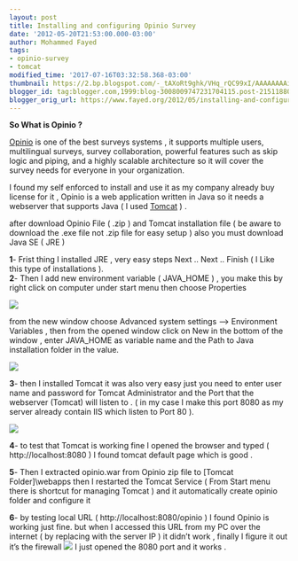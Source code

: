 ```yaml
---
layout: post
title: Installing and configuring Opinio Survey
date: '2012-05-20T21:53:00.000-03:00'
author: Mohammed Fayed
tags:
- opinio-survey
- tomcat
modified_time: '2017-07-16T03:32:58.368-03:00'
thumbnail: https://2.bp.blogspot.com/-_tAXoRt9ghk/VHq_rQC99xI/AAAAAAAAieU/qCC0xUoWJWA/s72-c/p1.jpg
blogger_id: tag:blogger.com,1999:blog-3008009747231704115.post-2151188048704723021
blogger_orig_url: https://www.fayed.org/2012/05/installing-and-configuring-opinio-survey.html
---
```


**So What is Opinio ?**  
  
[Opinio](http://www.objectplanet.com/opinio/) is one of the best surveys systems , it supports multiple users, multilingual surveys, survey collaboration, powerful features such as skip logic and piping, and a highly scalable architecture so it will cover the survey needs for everyone in your organization.  
  

I found my self enforced to install and use it as my company already buy license for it , Opinio is a web application written in Java so it needs a webserver that supports Java ( I used [Tomcat](http://tomcat.apache.org/) ) .

after download Opinio File ( .zip ) and Tomcat installation file ( be aware to download the .exe file not .zip file for easy setup ) also you must download Java SE ( JRE )  
  

**1**\- Frist thing I installed JRE , very easy steps Next .. Next .. Finish ( I Like this type of installations ).  
**2**\- Then I add new environment variable ( JAVA\_HOME ) , you make this by right click on computer under start menu then choose Properties  
  

[![](https://2.bp.blogspot.com/-_tAXoRt9ghk/VHq_rQC99xI/AAAAAAAAieU/qCC0xUoWJWA/s640/p1.jpg)](http://2.bp.blogspot.com/-_tAXoRt9ghk/VHq_rQC99xI/AAAAAAAAieU/qCC0xUoWJWA/s1600/p1.jpg)

  
from the new window choose Advanced system settings –> Environment Variables , then from the opened window click on New in the bottom of the window , enter JAVA\_HOME as variable name and the Path to Java installation folder in the value.

  
  

[![](https://4.bp.blogspot.com/--yYL5JPjEqI/VHq_rT03zfI/AAAAAAAAiec/1cSu2gWq2oc/s640/p2.jpg)](http://4.bp.blogspot.com/--yYL5JPjEqI/VHq_rT03zfI/AAAAAAAAiec/1cSu2gWq2oc/s1600/p2.jpg)

  
  
**3**\- then I installed Tomcat it was also very easy just you need to enter user name and password for Tomcat Administrator and the Port that the webserver (Tomcat) will listen to . ( in my case I make this port 8080 as my server already contain IIS which listen to Port 80 ).  
  

[![](https://1.bp.blogspot.com/-YNVtEZfNLeo/VHq_vYiUgtI/AAAAAAAAie0/nsfoScZUW8E/s640/p3.jpg)](http://1.bp.blogspot.com/-YNVtEZfNLeo/VHq_vYiUgtI/AAAAAAAAie0/nsfoScZUW8E/s1600/p3.jpg)

  
**4**\- to test that Tomcat is working fine I opened the browser and typed ( http://localhost:8080 ) I found tomcat default page which is good .

  
**5**\- Then I extracted opinio.war from Opinio zip file to \[Tomcat Folder\]\\webapps then I restarted the Tomcat Service ( From Start menu there is shortcut for managing Tomcat ) and it automatically create opinio folder and configure it

  
**6**\- by testing local URL ( http://localhost:8080/opinio ) I found Opinio is working just fine. but when I accessed this URL from my PC over the internet ( by replacing <localhost> with the server IP ) it didn’t work , finally I figure it out it’s the firewall ![](https://2.bp.blogspot.com/-u3UwbWbm6i8/VHq_r-6RWZI/AAAAAAAAieg/8DAc32_Kpw8/s1600/smiley-wink.gif) I just opened the 8080 port and it works .